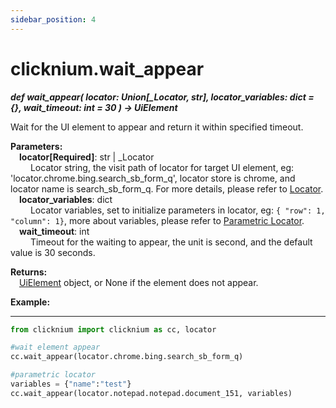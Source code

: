 ```yaml
---
sidebar_position: 4
---
```

# clicknium.wait_appear
***def wait_appear(
        locator: Union[_Locator, str],
        locator_variables: dict = {},
        wait_timeout: int = 30
    ) -> UiElement***  

Wait for the UI element to appear and return it within specified timeout.

**Parameters:**  
    &emsp;**locator[Required]**: str | _Locator   
        &emsp;&emsp; Locator string, the visit path of locator for target UI element, eg: 'locator.chrome.bing.search_sb_form_q', locator store is chrome, and locator name is search_sb_form_q. For more details, please refer to [Locator](./../../../concepts/locator.md).  
    &emsp;**locator_variables**: dict   
        &emsp;&emsp; Locator variables, set to initialize parameters in locator, eg: `{ "row": 1,  "column": 1}`, more about variables, please refer to [Parametric Locator](./../../../concepts/locator.md#parametric-locator).   
    &emsp;**wait_timeout**: int  
        &emsp;&emsp; Timeout for the waiting to appear, the unit is second, and the default value is 30 seconds. 

**Returns:**  
    &emsp;[UiElement](./../uielement/uielement.md) object, or None if the element does not appear.  


**Example:**
***
```python
from clicknium import clicknium as cc, locator

#wait element appear
cc.wait_appear(locator.chrome.bing.search_sb_form_q)

#parametric locator
variables = {"name":"test"}
cc.wait_appear(locator.notepad.notepad.document_151, variables)
```